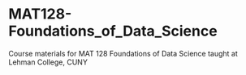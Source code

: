 # MAT128-Foundations_of_Data_Science
Course materials for MAT 128 Foundations of Data Science taught at Lehman College, CUNY
